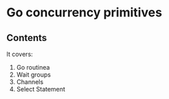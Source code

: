# Go concurrency primitives
## Contents
It covers: 
1. Go routinea
2. Wait groups
3. Channels
4. Select Statement